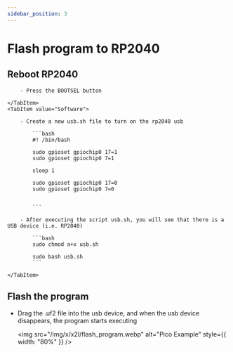 ```yaml
---
sidebar_position: 3
---
```


# Flash program to RP2040

## Reboot RP2040

<Tabs queryString="flash_way">
    <TabItem value="Hardware">

        - Press the BOOTSEL button

    </TabItem>
    <TabItem value="Software">

        - Create a new usb.sh file to turn on the rp2040 usb

            ```bash
            #! /bin/bash

            sudo gpioset gpiochip0 17=1
            sudo gpioset gpiochip0 7=1

            sleep 1

            sudo gpioset gpiochip0 17=0
            sudo gpioset gpiochip0 7=0


            ```

        - After executing the script usb.sh, you will see that there is a USB device (i.e. RP2040)

            ```bash
            sudo chmod a+x usb.sh

            sudo bash usb.sh
            ```

    </TabItem>

</Tabs>

## Flash the program

- Drag the .uf2 file into the usb device, and when the usb device disappears, the program starts executing

  <img src="/img/x/x2l/flash_program.webp" alt="Pico Example" style={{ width: "80%" }} />
